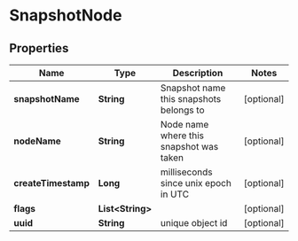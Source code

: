 # SnapshotNode

## Properties
Name | Type | Description | Notes
------------ | ------------- | ------------- | -------------
**snapshotName** | **String** | Snapshot name this snapshots belongs to |  [optional]
**nodeName** | **String** | Node name where this snapshot was taken |  [optional]
**createTimestamp** | **Long** | milliseconds since unix epoch in UTC |  [optional]
**flags** | **List&lt;String&gt;** |  |  [optional]
**uuid** | **String** | unique object id |  [optional]

